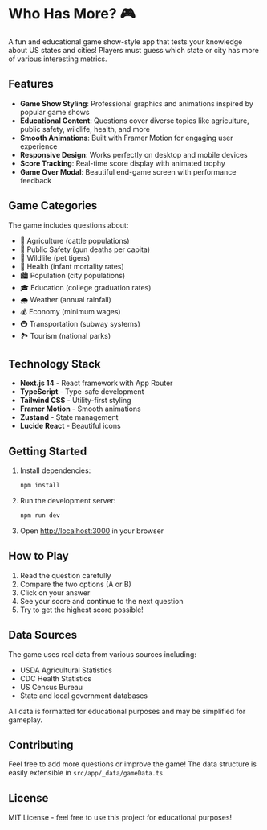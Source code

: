 # Who Has More? 🎮

A fun and educational game show-style app that tests your knowledge about US states and cities! Players must guess which state or city has more of various interesting metrics.

## Features

- **Game Show Styling**: Professional graphics and animations inspired by popular game shows
- **Educational Content**: Questions cover diverse topics like agriculture, public safety, wildlife, health, and more
- **Smooth Animations**: Built with Framer Motion for engaging user experience
- **Responsive Design**: Works perfectly on desktop and mobile devices
- **Score Tracking**: Real-time score display with animated trophy
- **Game Over Modal**: Beautiful end-game screen with performance feedback

## Game Categories

The game includes questions about:
- 🐄 Agriculture (cattle populations)
- 🔫 Public Safety (gun deaths per capita)
- 🐯 Wildlife (pet tigers)
- 👶 Health (infant mortality rates)
- 🏙️ Population (city populations)
- 🎓 Education (college graduation rates)
- 🌧️ Weather (annual rainfall)
- 💰 Economy (minimum wages)
- 🚇 Transportation (subway systems)
- 🏞️ Tourism (national parks)

## Technology Stack

- **Next.js 14** - React framework with App Router
- **TypeScript** - Type-safe development
- **Tailwind CSS** - Utility-first styling
- **Framer Motion** - Smooth animations
- **Zustand** - State management
- **Lucide React** - Beautiful icons

## Getting Started

1. Install dependencies:
   ```bash
   npm install
   ```

2. Run the development server:
   ```bash
   npm run dev
   ```

3. Open [http://localhost:3000](http://localhost:3000) in your browser

## How to Play

1. Read the question carefully
2. Compare the two options (A or B)
3. Click on your answer
4. See your score and continue to the next question
5. Try to get the highest score possible!

## Data Sources

The game uses real data from various sources including:
- USDA Agricultural Statistics
- CDC Health Statistics
- US Census Bureau
- State and local government databases

All data is formatted for educational purposes and may be simplified for gameplay.

## Contributing

Feel free to add more questions or improve the game! The data structure is easily extensible in `src/app/_data/gameData.ts`.

## License

MIT License - feel free to use this project for educational purposes!
